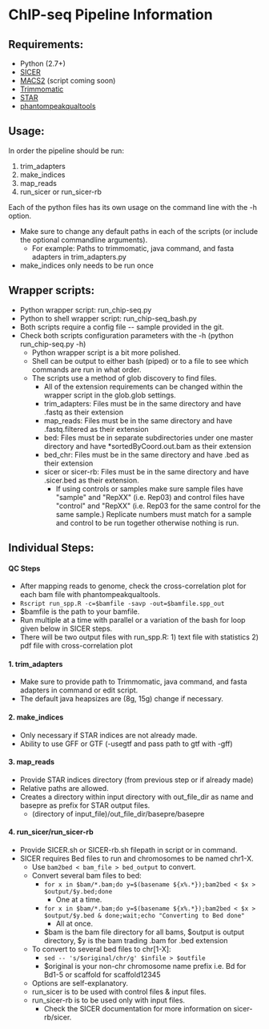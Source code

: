 ChIP-seq Pipeline Information
==========================

Requirements:
------------
  * Python (2.7+)
  * [SICER][SICER]
  * [MACS2][MACS2] (script coming soon)
  * [Trimmomatic][trim]
  * [STAR][STAR]
  * [phantompeakqualtools][phantompeakqualtools]

Usage:
------
In order the pipeline should be run:
  1. trim_adapters
  2. make_indices
  3. map_reads
  4. run_sicer or run_sicer-rb

Each of the python files has its own usage on the command line with the -h option.

  * Make sure to change any default paths in each of the scripts (or include the optional commandline arguments).
      * For example: Paths to trimmomatic, java command, and fasta adapters in trim_adapters.py
  * make_indices only needs to be run once

Wrapper scripts:
------------------------
  * Python wrapper script: run_chip-seq.py
  * Python to shell wrapper script: run_chip-seq_bash.py
  * Both scripts require a config file -- sample provided in the git.
  * Check both scripts configuration parameters with the -h (python run_chip-seq.py -h)
      * Python wrapper script is a bit more polished.
      * Shell can be output to either bash (piped) or to a file to see which commands are run in what order.
      * The scripts use a method of glob discovery to find files.
          * All of the extension requirements can be changed within the wrapper script in the glob.glob settings.
          * trim_adapters: Files must be in the same directory and have .fastq as their extension
          * map_reads: Files must be in the same directory and have .fastq.filtered as their extension
          * bed: Files must be in separate subdirectories under one master directory and have *sortedByCoord.out.bam as their extension
          * bed_chr: Files must be in the same directory and have .bed as their extension
          * sicer or sicer-rb: Files must be in the same directory and have .sicer.bed as their extension.
              * If using controls or samples make sure sample files have "sample" and "RepXX" (i.e. Rep03) and control files have "control" and "RepXX" (i.e. Rep03 for the same control for the same sample.) Replicate numbers must match for a sample and control to be run together otherwise nothing is run.
  

Individual Steps:
-----------------

#### QC Steps ####
  * After mapping reads to genome, check the cross-correlation plot for each bam file with phantompeakqualtools.
  * `Rscript run_spp.R -c=$bamfile -savp -out=$bamfile.spp_out`
  * $bamfile is the path to your bamfile.
  * Run multiple at a time with parallel or a variation of the bash for loop given below in SICER steps.
  * There will be two output files with run_spp.R: 1) text file with statistics 2) pdf file with cross-correlation plot

#### 1. trim_adapters ####
  * Make sure to provide path to Trimmomatic, java command, and fasta adapters in command or edit script.
  * The default java heapsizes are (8g, 15g) change if necessary.

#### 2. make_indices ####
  * Only necessary if STAR indices are not already made.
  * Ability to use GFF or GTF (-usegtf and pass path to gtf with -gff)

#### 3. map_reads  ####
  * Provide STAR indices directory (from previous step or if already made)
  * Relative paths are allowed.
  * Creates a directory within input directory with out_file_dir as name and basepre as prefix for STAR output files.
      * (directory of input_file)/out_file_dir/basepre/basepre

#### 4. run_sicer/run_sicer-rb ####
  * Provide SICER.sh or SICER-rb.sh filepath in script or in command.
  * SICER requires Bed files to run and chromosomes to be named chr1-X.
      * Use `bam2bed < bam_file > bed_output` to convert.
      * Convert several bam files to bed:
          * `for x in $bam/*.bam;do y=$(basename ${x%.*});bam2bed < $x > $output/$y.bed;done`
              * One at a time.
          * `for x in $bam/*.bam;do y=$(basename ${x%.*});bam2bed < $x > $output/$y.bed & done;wait;echo "Converting to Bed done"`
              * All at once.
          * $bam is the bam file directory for all bams, $output is output directory, $y is the bam trading .bam for .bed extension
      * To convert to several bed files to chr[1-X]:
          *  `sed -- 's/$original/chr/g' $infile > $outfile`
          *  $original is your non-chr chromosome name prefix i.e. Bd for Bd1-5 or scaffold for scaffold12345
      * Options are self-explanatory.
      * run_sicer is to be used with control files & input files.
      * run_sicer-rb is to be used only with input files.
          * Check the SICER documentation for more information on sicer-rb/sicer.

[SICER]: http://home.gwu.edu/~wpeng/Software.htm "SICER"

[trim]: http://www.usadellab.org/cms/?page=trimmomatic "Trimmomatic"

[STAR]: https://github.com/alexdobin/STAR "STAR"

[MACS2]: https://github.com/taoliu/MACS/ "MACS2"

[phantompeakqualtools]: https://code.google.com/p/phantompeakqualtools/ "Phantom Peak Qualtools"


